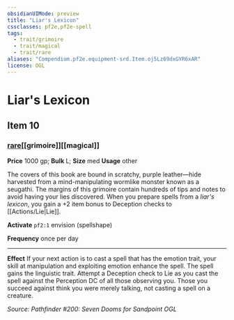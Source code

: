 ```yaml
---
obsidianUIMode: preview
title: "Liar's Lexicon"
cssclasses: pf2e,pf2e-spell
tags:
  - trait/grimoire
  - trait/magical
  - trait/rare
aliases: "Compendium.pf2e.equipment-srd.Item.oj5Lz69dxGYR6xAR"
license: OGL
---
```

# Liar's Lexicon
## Item 10
### [rare](rare "Rare Rarity Trait")[[grimoire]][[magical]]


**Price** 1000 gp; 
**Bulk** L; **Size** med
**Usage** other

The covers of this book are bound in scratchy, purple leather—hide harvested from a mind-manipulating wormlike monster known as a seugathi. The margins of this grimoire contain hundreds of tips and notes to avoid having your lies discovered. When you prepare spells from a _liar's lexicon_, you gain a +2 item bonus to Deception checks to [[Actions/Lie|Lie]].

**Activate** `pf2:1` envision (spellshape)

**Frequency** once per day

* * *

**Effect** If your next action is to cast a spell that has the emotion trait, your skill at manipulation and exploiting emotion enhance the spell. The spell gains the linguistic trait. Attempt a Deception check to Lie as you cast the spell against the Perception DC of all those observing you. Those you succeed against think you were merely talking, not casting a spell on a creature.

*Source: Pathfinder #200: Seven Dooms for Sandpoint*
*OGL*